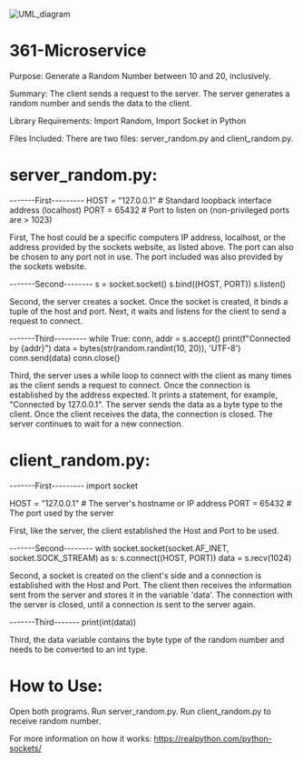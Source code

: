 ![UML_diagram](https://user-images.githubusercontent.com/91637094/198861049-e474ef0b-77ed-4a4b-9b7f-8fea2d2706a5.png)
# 361-Microservice

Purpose: Generate a Random Number between 10 and 20, inclusively.

Summary: The client sends a request to the server. The server generates a random number and sends the data to the client.

Library Requirements: Import Random, Import Socket in Python

Files Included: There are two files: server_random.py and client_random.py. 

# server_random.py:
 -------First---------
HOST = "127.0.0.1"  # Standard loopback interface address (localhost)
PORT = 65432  # Port to listen on (non-privileged ports are > 1023)

First, The host could be a specific computers IP address, localhost, or the address provided by the sockets website, as listed above. The port can also be chosen to any port not in use. The port included was also provided by the sockets website. 

 -------Second--------
s = socket.socket()
s.bind((HOST, PORT))
s.listen()

Second, the server creates a socket. Once the socket is created, it binds a tuple of the host and port. Next, it waits and listens for the client to send a request to connect. 

 -------Third---------
while True:
    conn, addr = s.accept()
    print(f"Connected by {addr}")
    data = bytes(str(random.randint(10, 20)), 'UTF-8')
    conn.send(data)
    conn.close()

Third, the server uses a while loop to connect with the client as many times as the client sends a request to connect. Once the connection is established by the address expected. It prints a statement, for example, "Connected by 127.0.0.1". The server sends the data as a byte type to the client. Once the client receives the data, the connection is closed. The server continues to wait for a new connection.

# client_random.py:

 -------First---------
import socket

HOST = "127.0.0.1"  # The server's hostname or IP address
PORT = 65432  # The port used by the server

First, like the server, the client established the Host and Port to be used. 

 -------Second--------
with socket.socket(socket.AF_INET, socket.SOCK_STREAM) as s:
    s.connect((HOST, PORT))
    data = s.recv(1024)

Second, a socket is created on the client's side and a connection is established with the Host and Port. The client then receives the information sent from the server and stores it in the variable 'data'. The connection with the server is closed, until a connection is sent to the server again. 

 -------Third-------
print(int(data))

Third, the data variable contains the byte type of the random number and needs to be converted to an int type.

# How to Use:
Open both programs. Run server_random.py. Run client_random.py to receive random number. 

For more information on how it works: https://realpython.com/python-sockets/

 
